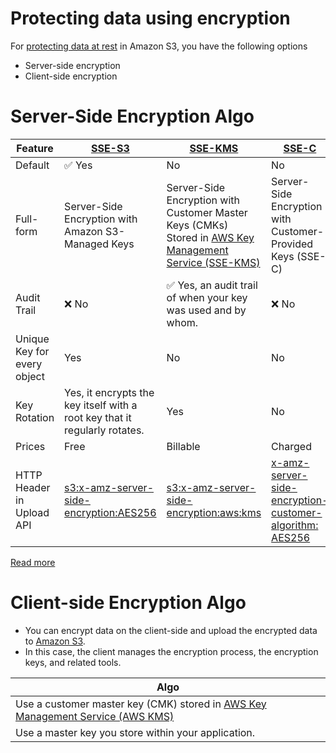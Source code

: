 # Protecting data using encryption
For [protecting data at rest](https://docs.aws.amazon.com/AmazonS3/latest/userguide/UsingEncryption.html) in Amazon S3, you have the following options
- Server-side encryption
- Client-side encryption

# Server-Side Encryption Algo

| Feature                     | [SSE-S3](https://docs.aws.amazon.com/AmazonS3/latest/userguide/UsingServerSideEncryption.html)                                 | [SSE-KMS](https://docs.aws.amazon.com/AmazonS3/latest/userguide/UsingKMSEncryption.html)                                                                                  | [SSE-C](https://docs.aws.amazon.com/AmazonS3/latest/userguide/ServerSideEncryptionCustomerKeys.html)                                                   |
|-----------------------------|--------------------------------------------------------------------------------------------------------------------------------|---------------------------------------------------------------------------------------------------------------------------------------------------------------------------|--------------------------------------------------------------------------------------------------------------------------------------------------------|
| Default                     | :white_check_mark: Yes                                                                                                         | No                                                                                                                                                                        | No                                                                                                                                                     |
| Full-form                   | Server-Side Encryption with Amazon S3-Managed Keys                                                                             | Server-Side Encryption with Customer Master Keys (CMKs) Stored in [AWS Key Management Service (SSE-KMS)](../../../2c_SecurityServices/1_DataProtectionServices/AWSKMS.md) | Server-Side Encryption with Customer-Provided Keys (SSE-C)                                                                                             |
| Audit Trail                 | :x: No                                                                                                                         | :white_check_mark: Yes, an audit trail of when your key was used and by whom.                                                                                             | :x: No                                                                                                                                                 |
| Unique Key for every object | Yes                                                                                                                            | No                                                                                                                                                                        | No                                                                                                                                                     |
| Key Rotation                | Yes, it encrypts the key itself with a root key that it regularly rotates.                                                     | Yes                                                                                                                                                                       | No                                                                                                                                                     |
| Prices                      | Free                                                                                                                           | Billable                                                                                                                                                                  | Charged                                                                                                                                                |
| HTTP Header in Upload API   | [s3:x-amz-server-side-encryption:AES256](https://docs.aws.amazon.com/AmazonS3/latest/userguide/UsingServerSideEncryption.html) | [s3:x-amz-server-side-encryption:aws:kms](https://docs.aws.amazon.com/AmazonS3/latest/userguide/UsingServerSideEncryption.html)                                           | [x-amz-server-side-encryption-customer-algorithm: AES256](https://docs.aws.amazon.com/AmazonS3/latest/userguide/ServerSideEncryptionCustomerKeys.html) |

[Read more](https://docs.aws.amazon.com/AmazonS3/latest/userguide/security-best-practices.html#server-side)

# Client-side Encryption Algo
- You can encrypt data on the client-side and upload the encrypted data to [Amazon S3](../Readme.md).
- In this case, the client manages the encryption process, the encryption keys, and related tools.

| Algo                                                                                                                                              |
|---------------------------------------------------------------------------------------------------------------------------------------------------|
| Use a customer master key (CMK) stored in [AWS Key Management Service (AWS KMS)](../../../2c_SecurityServices/1_DataProtectionServices/AWSKMS.md) |
| Use a master key you store within your application.                                                                                               |
